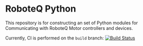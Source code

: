 # RoboteQ Python
This repository is for constructing an set of Python modules for Communicating with RoboteQ Motor controllers and devices.

Currently, CI is performed on the `build` branch:
[![Build Status](https://travis-ci.com/gsisko/RoboteqPython.svg?branch=master)](https://travis-ci.com/gsisko/RoboteqPython)
